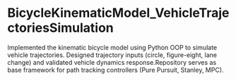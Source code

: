 # BicycleKinematicModel_VehicleTrajectoriesSimulation
Implemented the kinematic bicycle model using Python OOP to simulate vehicle trajectories.  Designed trajectory inputs (circle, figure-eight, lane change) and validated vehicle dynamics response.Repository serves as base framework for path tracking controllers (Pure Pursuit, Stanley, MPC).
